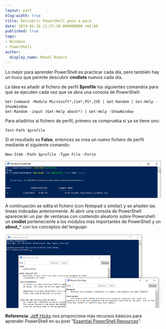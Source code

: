 ```yaml
---
layout: post
blog-width: true
title: Descubrir PowerShell poco a poco
date: 2019-02-16 21:27:30.000000000 +01:00
published: true
tags:
- Windows
- PowerShell
author:
  display_name: Manel Rodero
---
```


Lo mejor para aprender PowerShell es practicar cada día, pero también hay un truco que permite descubrir **cmdlets** nuevos cada día.

La idea es añadir al fichero de perfil **$profile** los siguientes comandos para que se ejecuten cada vez que se abra una consola de PowerShell:
    
    
    Get-Command -Module Microsoft*,Cim*,PS*,ISE | Get-Random | Get-Help -ShowWindow
    Get-Random -input (Get-Help about*) | Get-Help -ShowWindow
    

Para añadirlos al fichero de perfil, primero se comprueba si ya se tiene uno:
    
    
    Test-Path $profile
    

Si el resultado es **False**, entonces se crea un nuevo fichero de perfil mediante el siguiente comando:
    
    
    New-Item -Path $profile -Type File –Force
    

![Creación del fichero de perfil de PowerShell][1]

A continuación se edita el fichero (con Notepad o similar) y se añaden las líneas indicadas anteriormente. Al abrir una consola de PowerShell aparecerán un par de ventanas con contenido aleatorio sobre Powershell: un **cmdlet** perteneciente a los módulos más importantes de PowerShell y un **about_*** con los conceptos del lenguaje:

![Conceptos aleatorios sobre PowerShell][2]  

**Referencia**: [Jeff Hicks][3] nos proporciona más recursos básicos para aprender PowerShell en su post "[Essential PowerShell Resources][4]".

[1]: /assets/img/blog/2019-02-16_image_1.png "Creación del fichero de perfil de PowerShell"
[2]: /assets/img/blog/2019-02-16_image_2.png "Conceptos aleatorios sobre PowerShell"
[3]: https://twitter.com/JeffHicks
[4]: http://jdhitsolutions.com/blog/essential-powershell-resources/
